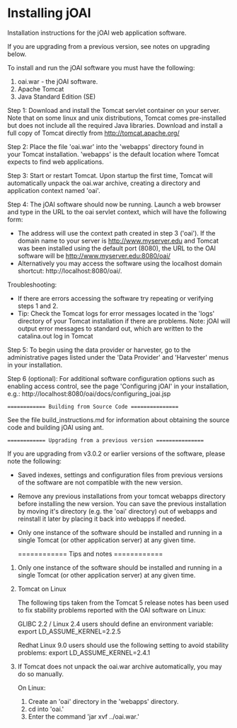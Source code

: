 # Installing jOAI

Installation instructions for the jOAI web application software.

If you are upgrading from a previous version, see notes on 
upgrading below.

To install and run the jOAI software you must have the following:
  
1. oai.war - the jOAI software.
2. Apache Tomcat
3. Java Standard Edition (SE)


Step 1: Download and install the Tomcat servlet container on your server.
Note that on some linux and unix distributions, Tomcat comes pre-installed but does not 
include all the required Java libraries. Download and install
a full copy of Tomcat directly from http://tomcat.apache.org/

Step 2: Place the file 'oai.war' into the 'webapps' directory found in    
your Tomcat installation. 'webapps' is the default location where Tomcat 
expects to find web applications.

Step 3: Start or restart Tomcat. Upon startup the first time, Tomcat will 
automatically unpack the oai.war archive, creating a directory and 
application context named 'oai'.
  
Step 4: The jOAI software should now be running. Launch a
web browser and type in the URL to the oai servlet context, which will
have the following form:
- The address will use the context path created in step 3 ('oai'). 
If the domain name to your server is http://www.myserver.edu and Tomcat 
was been installed using the default port (8080), the URL to the OAI
software will be http://www.myserver.edu:8080/oai/
- Alternatively you may access the software using the localhost domain
shortcut: http://localhost:8080/oai/.

Troubleshooting:
- If there are errors accessing the software try repeating or verifying    
steps 1 and 2.
- Tip: Check the Tomcat logs for error messages located in the 'logs' 
directory of your Tomcat installation if there are problems. Note: jOAI
will output error messages to standard out, which are written to
the catalina.out log in Tomcat
  
Step 5: To begin using the data provider or harvester, go to the administrative
pages listed under the 'Data Provider' and 'Harvester' menus in your installation.

Step 6 (optional): For additional software configuration options such as
enabling access control, see the page 'Configuring jOAI' in your installation, 
e.g.: http://localhost:8080/oai/docs/configuring_joai.jsp


	============ Building from Source Code ===============

See the file build_instructions.md for information about obtaining
the source code and building jOAI using ant.


	============ Upgrading from a previous version ===============

If you are upgrading from v3.0.2 or earlier versions of the software,
please note the following:

- Saved indexes, settings and configuration files from previous versions of the 
software are not compatible with the new version.

- Remove any previous installations from your tomcat webapps directory 
before installing the new version. You can save the previous installation
by moving it's directory (e.g. the 'oai' directory) out of webapps and 
reinstall it later by placing it back into webapps if needed.

- Only one instance of the software should be installed and running in a single
Tomcat (or other application server) at any given time.


	============ Tips and notes ============

1. Only one instance of the software should be installed and running in a single
Tomcat (or other application server) at any given time.

2. Tomcat on Linux

	The following tips taken from the Tomcat 5 release notes has been used to 
	fix stability problems reported with the OAI software on Linux:

	GLIBC 2.2 / Linux 2.4 users should define an environment variable:
	export LD_ASSUME_KERNEL=2.2.5
	
	Redhat Linux 9.0 users should use the following setting to avoid
	stability problems:
	export LD_ASSUME_KERNEL=2.4.1

3. If Tomcat does not unpack the oai.war archive automatically, you may do so manually. 
	
	On Linux: 
	1. Create an 'oai' directory in the 'webapps' directory.
	2. cd into 'oai.' 
	3. Enter the command 'jar xvf ../oai.war.'
	

